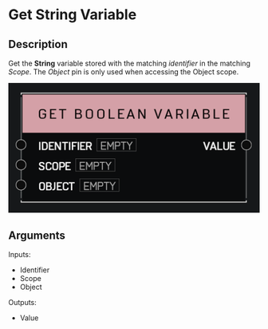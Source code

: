 # Get String Variable

## Description

Get the **String** variable stored with the matching _identifier_ in the matching _Scope_. The _Object_ pin is only used when accessing the Object scope.

![Get String Variable](../../.gitbook\assets\images\scripting\variables-advanced\get-boolean-variable.png)

## Arguments

Inputs:

* Identifier
* Scope
* Object

Outputs:

* Value
